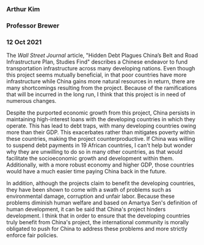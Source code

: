 ### Arthur Kim
### Professor Brewer
### 12 Oct 2021

The _Wall Street Journal_ article, "Hidden Debt Plagues China’s Belt and Road Infrastructure Plan, Studies Find" describes a Chinese endeavor to fund transportation infrastructure across many developing nations. Even though this project seems mutually beneficial, in that poor countries have more infrastructure while China gains more natural resources in return, there are many shortcomings resulting from the project. Because of the ramifications that will be incurred in the long run, I think that this project is in need of numerous changes.

Despite the purported economic growth from this project, China persists in maintaining high-interest loans with the developing countries in which they operate. This has lead to debt traps, with many developing countries owing more than their GDP. This exacerbates rather than mitigates poverty within these countries, making the project counterproductive. If China was willing to suspend debt payments in 19 African countries, I can't help but wonder why they are unwilling to do so in many other countries, as that would facilitate the socioeconomic growth and development within them. Additionally, with a more robust economy and higher GDP, those countries would have a much easier time paying China back in the future.  

In addition, although the projects claim to benefit the developing countries, they have been shown to come with a swath of problems such as environmental damage, corruption and unfair labor. Because these problems diminish human welfare and based on Amartya Sen's definition of human development, it can be said that China's project hinders development. I think that in order to ensure that the developing countries truly benefit from China's project, the international community is morally obligated to push for China to address these problems and more strictly enforce fair policies.  
